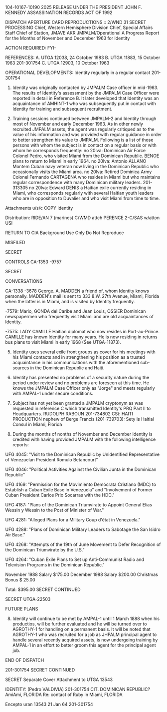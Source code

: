 104-10167-10190 2025 RELEASE UNDER THE PRESIDENT JOHN F. KENNEDY ASSASSINATION RECORDS ACT OF 1992

DISPATCH
APERTURE CARD REPRODUCTIONS ::  2/WND 31
SECRET PROCESSING
Chief, Western Hemisphere Division
Chief, Special Affairs Staff
Chief of Station, JMAVE AKR
JMPALM/Operational
A Progress Report for the Months of November and December 1963 for Identity

ACTION REQUIRED: FYI-

REFERENCES: A. UTGA 12038, 24 October 1983
B. UTGA 11883, 15 October 1963 201-301754
C. UTGA 12903, 10 October 1963

OPERATIONAL DEVELOPMENTS: Identity regularly in a regular contact
201-301754

1. Identity was originally contacted by JMPALM Case officer in mid-1963. The results of Identity's assessment by the JMPALM Case Officer were reported in detail in Reference B. It later developed that Identity was an acquaintance of AMHINT-1 who was subsequently put in contact with Identity for training and subsequent recruitment.

2. Training sessions continued between JMPALM-2 and Identity through most of November and early December 1963. As in other newly recruited JMPALM assets, the agent was regularly critiqued as to the value of his information and was provided with regular guidance in order to better strengthen his value to JMPALM. Following is a list of those persons with whom the subject is in contact on a regular basis or with whom he corresponds frequently:
no 20lva: Dominican Air Force Colonel Pedro, who visited Miami from the Dominican Republic. BENOE plans to return to Miami in early 1964.
no 20lva: Antonio ALLANO Montem Cuban navy veteran now living in the Dominican Republic who occasionally visits the Miami area.
no 20lva: Retired Dominica Army Colonel Fernando CARTAGENA who resides in Miami but who maintains regular correspondence with many Dominican military leaders.
201-313305 no 20lva: Edward DENIS a Haitian exile currently residing in Miami, who corresponds regularly with several Haitian youth leaders who are in opposition to Duvalier and who visit Miami from time to time.

Attachments u/s/c COPY
Identity

Distribution: RIDE/AN 7 (marines)
C/WMD attch PERENCE
2-C/SAS w/atton USI

RETURN TO CIA
Background Use Only
Do Not Reproduce

MISFILED

SECRET

CONTROLS
CA-1353 -9757

SECRET

CONVERSATIONS

CA-1338 -3678
George. A. MADDEN a friend of, whom Identity knows personally. MADDEN's mail is sent to 333 8.W. 27th Avenue, Miami, Florida when the latter is in Miami, and is visited by Identity frequently.

-7579: Mario, GONDA del Caribe and Jean Louis, OSSIER Dominican newspapermen who frequently visit Miami and are old acquaintances of Identity.

-7575: LADY CAMILLE Haitian diplomat who now resides in Port-au-Prince. CAMILLE has known Identity for many years. He is now residing in returns bus plans to visit Miami in early 1968 (See UTGA-11873).

5. Identity uses several exile front groups as cover for his meetings with his Miami contacts and in strengthening his position as a trusted acquaintance in his communications with the aforementioned sub-sources in the Dominican Republic and Haiti.

6. Identity has presented no problems of a security nature during the period under review and no problems are foreseen at this time. He knows the JMPALM Case Officer only as "Jorge" and meets regularly with AMPAL-1 under secure conditions.

7. Subject has not yet been granted a JMPALM cryptonym as was requested in reference C which transmitted Identity's PRQ Part II to Headquarters. RUDOLPH RABOUN 201-734802 CSt: HAITI
PRODUCTION
nephew of Berge Francis (201-739703): Sety is Haitial Consul in Miami, Florida

8. During the months of nonths of November and December Identity is credited with having provided JMPALM with the following intelligence reports:

UFG 4045: "Visit to the Dominican Republic by Unidentified Representative of Venezuelan President Romulo Betancourt"

UFG 4046: "Political Activities Against the Civilian Junta in the Dominican Republic"

UFG 4169: "Permission for the Movimiento Demócrata Cristiano (MDC) to Establish a Cuban Exile Base in Venezuela" and "Involvement of Former Cuban President Carlos Prio Socarras with the HDC."

UFG 4187: "Plans of the Dominican Triumvirate to Appoint General Elias Wessin y Wessin to the Post of Minister of War."

UFG 4281: "Alleged Plans for a Military Coup d'état in Venezuela."

UFG 4288: "Plans of Dominican Military Leaders to Sabotage the San Isidro Air Base."

UFG 4268: "Attempts of the 19th of June Movement to Defer Recognition of the Dominican Triumvirate by the U.S."

UFG 4264: "Cuban Exile Plans to Set up Anti-Communist Radio and Television Programs in the Dominican Republic."

November 1988 Salary $175.00
December 1988 Salary $200.00
Christmas Bonus $ 25.00

Total: $395.00
SECRET CONTINUED

SECRET
UTGA-22503

FUTURE PLANS

8. Identity will continue to be met by AMPAL-1 until 1 March 1888 when his productios, will be further evaluated and he will be turned over to AGROTHY-1 for handling on a permanent basis. It will be noted that AGROTHY-1 who was recruited for a job as JHPALM principal agent to handle several recently acquired assets, is now undergoing training by AMPAL-1 in an effort to better groom this agent for the principal agent job.

END OF DISPATCH

201-301754
SECRET CONTINUED

SECRET
Separate Cover Attachment to UTGA 13543

IDENTITY: (Pedro VALDIVIA) 201-301754 CIT. DOMINICAN REPUBLIC?
AmiAmi, FLORIDA Re: contact of Ruby
in Miami, FLORIDA

Encepto uran 13543
21 Jan 64 201-301754
